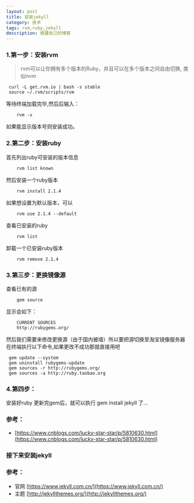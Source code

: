 ```yaml
---
layout: post
title: 安装jekyll
category: 技术
tags: rvm,ruby,jekyll
description: 搭建自己的博客
---
```


### 1.第一步：安装rvm

>  rvm可以让你拥有多个版本的Ruby，并且可以在多个版本之间自由切换, 类似nvm

``` 
 curl -L get.rvm.io | bash -s stable
 source ~/.rvm/scripts/rvm
```

等待终端加载完毕,然后后输入：
```
    rvm -v
```
如果能显示版本号则安装成功。

### 2.第二步：安装ruby

首先列出ruby可安装的版本信息
```
    rvm list known
```    
然后安装一个ruby版本
```
    rvm install 2.1.4
```    
如果想设置为默认版本，可以
```
    rvm use 2.1.4 --default
```    
查看已安装的ruby
```
    rvm list
```    
卸载一个已安装ruby版本
```
    rvm remove 2.1.4
```    
### 3.第三步：更换镜像源

查看已有的源
```
    gem source
```    
显示会如下：
```
    CURRENT SOURCES
    http://rubygems.org/
```    
然后我们需要来修改更换源（由于国内被墙）所以要把源切换至淘宝镜像服务器 在终端执行以下命令,如果更改不成功那就直接用吧

``` 
 gem update --system
 gem uninstall rubygems-update
 gem sources -r http://rubygems.org/
 gem sources -a http://ruby.taobao.org
```
### 4.第四步：
安装好ruby 更新完gem后，就可以执行 gem install jekyll 了...

### 参考：
* [https://www.cnblogs.com/lucky-star-star/p/5810630.html](https://www.cnblogs.com/lucky-star-star/p/5810630.html)

### 接下来安装jekyll

### 参考：
* 官网 [https://www.jekyll.com.cn/](https://www.jekyll.com.cn/)
* 主题 [http://jekyllthemes.org/](http://jekyllthemes.org/)
